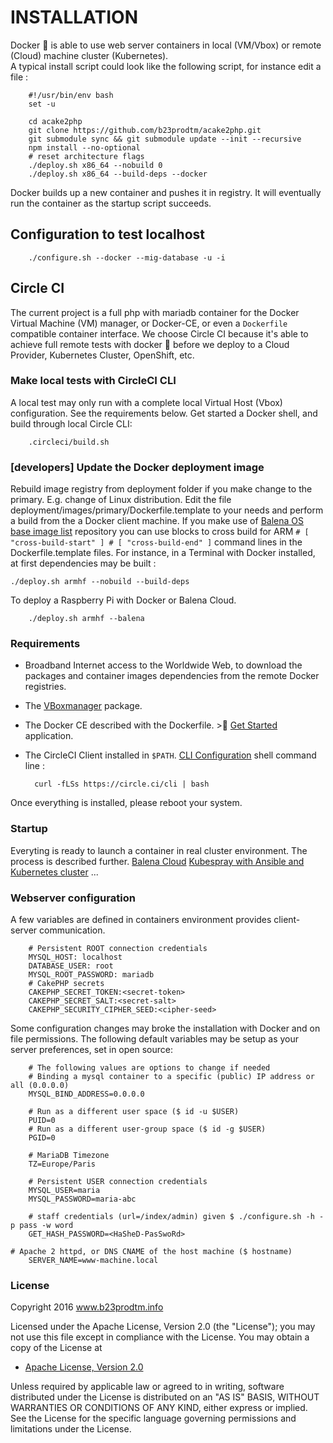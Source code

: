 # INSTALLATION
Docker :whale: is able to use web server containers in local (VM/Vbox) or remote (Cloud) machine cluster (Kubernetes).  
A typical install script could look like the following script, for instance edit a file :

		#!/usr/bin/env bash
		set -u

		cd acake2php
		git clone https://github.com/b23prodtm/acake2php.git
		git submodule sync && git submodule update --init --recursive
		npm install --no-optional
		# reset architecture flags
		./deploy.sh x86_64 --nobuild 0
		./deploy.sh x86_64 --build-deps --docker

Docker builds up a new container and pushes it in registry.
It will eventually run the container as the startup script succeeds.

## Configuration to test localhost

		./configure.sh --docker --mig-database -u -i

## Circle CI
The current project is a full php with mariadb container for the Docker Virtual Machine (VM) manager, or Docker-CE, or even a ```Dockerfile``` compatible container interface. We choose Circle CI because it's able to achieve full remote tests with docker :whale: before we deploy to a Cloud Provider, Kubernetes Cluster, OpenShift, etc.

### Make local tests with CircleCI CLI
A local test may only run with a complete local Virtual Host (Vbox) configuration. See the requirements below.
Get started a Docker shell, and build through local Circle CLI:

		.circleci/build.sh

### [developers] Update the Docker deployment image
Rebuild image registry from deployment folder if you make change to the primary. E.g. change of Linux distribution. Edit the file deployment/images/primary/Dockerfile.template to your needs and perform a build from the a Docker client machine. If you make use of [Balena OS base image list](https://www.balena.io/docs/reference/base-images/base-images-ref/) repository you can use blocks to cross build for ARM ```# [ "cross-build-start" ] # [ "cross-build-end" ]``` command lines in the Dockerfile.template files. For instance, in a Terminal with Docker installed, at first dependencies may be built :

    ./deploy.sh armhf --nobuild --build-deps

To deploy a Raspberry Pi with Docker or Balena Cloud.

		./deploy.sh armhf --balena

### Requirements
- Broadband Internet access to the Worldwide Web, to download the packages and container images dependencies from the remote Docker registries.
- The [VBoxmanager](https://www.virtualbox.org/wiki/Downloads) package.
- The Docker CE described with the Dockerfile. >:whale: [Get Started](https://docs.docker.com/machine/get-started/) application.
- The CircleCI Client installed in ```$PATH```. [CLI Configuration](https://circleci.com/docs/2.0/local-cli/#section=configuration) shell command line :

		curl -fLSs https://circle.ci/cli | bash

Once everything is installed, please reboot your system.

### Startup
Everyting is ready to launch a container in real cluster environment. The process is described further. [Balena Cloud](https://www.balena.io/docs/learn/getting-started/raspberrypi3/nodejs/)
[Kubespray with Ansible and Kubernetes cluster](https://github.com/b23prodtm/kubespray)
...

### Webserver configuration
A few variables are defined in containers environment provides client-server communication.

		# Persistent ROOT connection credentials
		MYSQL_HOST: localhost
		DATABASE_USER: root
		MYSQL_ROOT_PASSWORD: mariadb
		# CakePHP secrets
		CAKEPHP_SECRET_TOKEN:<secret-token>
		CAKEPHP_SECRET_SALT:<secret-salt>
		CAKEPHP_SECURITY_CIPHER_SEED:<cipher-seed>

Some configuration changes may broke the installation with Docker and on file permissions. The following default variables may be setup as your server preferences, set in open source:

		# The following values are options to change if needed
		# Binding a mysql container to a specific (public) IP address or all (0.0.0.0)
		MYSQL_BIND_ADDRESS=0.0.0.0

		# Run as a different user space ($ id -u $USER)
		PUID=0
		# Run as a different user-group space ($ id -g $USER)
		PGID=0

		# MariaDB Timezone
		TZ=Europe/Paris

		# Persistent USER connection credentials
		MYSQL_USER=maria
		MYSQL_PASSWORD=maria-abc

		# staff credentials (url=/index/admin) given $ ./configure.sh -h -p pass -w word
		GET_HASH_PASSWORD=<HaSheD-PasSwoRd>

    # Apache 2 httpd, or DNS CNAME of the host machine ($ hostname)
		SERVER_NAME=www-machine.local

### License
   Copyright 2016 www.b23prodtm.info

   Licensed under the Apache License, Version 2.0 (the "License");
   you may not use this file except in compliance with the License.
   You may obtain a copy of the License at

   * [Apache License, Version 2.0](http://www.apache.org/licenses/LICENSE-2.0)

   Unless required by applicable law or agreed to in writing, software
   distributed under the License is distributed on an "AS IS" BASIS,
   WITHOUT WARRANTIES OR CONDITIONS OF ANY KIND, either express or implied.
   See the License for the specific language governing permissions and
   limitations under the License.
